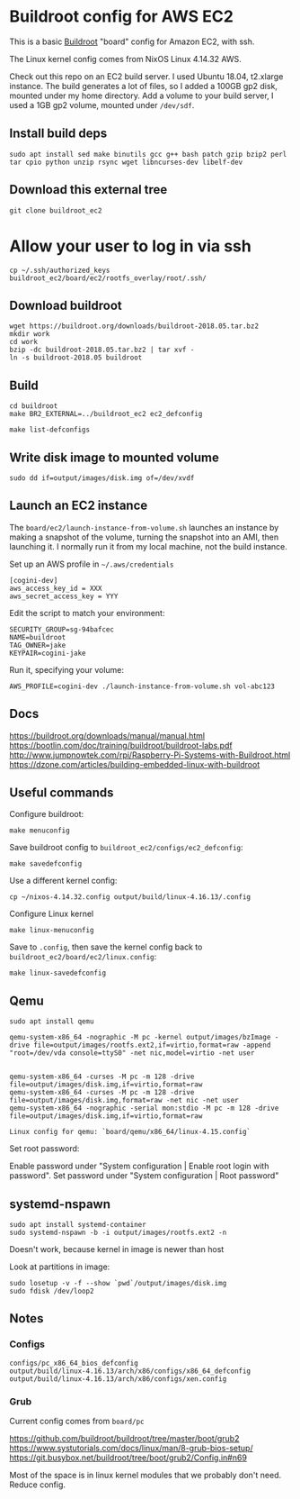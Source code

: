 
# Buildroot config for AWS EC2

This is a basic [Buildroot](https://buildroot.org/) "board" config for
Amazon EC2, with ssh. 

The Linux kernel config comes from NixOS Linux 4.14.32 AWS.

Check out this repo on an EC2 build server. I used Ubuntu 18.04, t2.xlarge
instance. The build generates a lot of files, so I added a 100GB gp2 disk,
mounted under my home directory. Add a volume to your build server, I used
a 1GB gp2 volume, mounted under `/dev/sdf`.

## Install build deps

```shell
sudo apt install sed make binutils gcc g++ bash patch gzip bzip2 perl tar cpio python unzip rsync wget libncurses-dev libelf-dev
```

## Download this external tree

```shell
git clone buildroot_ec2
```

# Allow your user to log in via ssh

```shell
cp ~/.ssh/authorized_keys buildroot_ec2/board/ec2/rootfs_overlay/root/.ssh/
```

## Download buildroot

```shell
wget https://buildroot.org/downloads/buildroot-2018.05.tar.bz2
mkdir work
cd work
bzip -dc buildroot-2018.05.tar.bz2 | tar xvf -
ln -s buildroot-2018.05 buildroot
```

## Build

```shell
cd buildroot
make BR2_EXTERNAL=../buildroot_ec2 ec2_defconfig
```

    make list-defconfigs

## Write disk image to mounted volume

```shell
sudo dd if=output/images/disk.img of=/dev/xvdf
```

## Launch an EC2 instance

The `board/ec2/launch-instance-from-volume.sh` launches an instance
by making a snapshot of the volume, turning the snapshot into an AMI,
then launching it. I normally run it from my local machine, not the build
instance. 

Set up an AWS profile in `~/.aws/credentials`

    [cogini-dev]
    aws_access_key_id = XXX
    aws_secret_access_key = YYY

Edit the script to match your environment:

    SECURITY_GROUP=sg-94bafcec
    NAME=buildroot
    TAG_OWNER=jake
    KEYPAIR=cogini-jake

Run it, specifying your volume:

```shell
AWS_PROFILE=cogini-dev ./launch-instance-from-volume.sh vol-abc123
```

## Docs

https://buildroot.org/downloads/manual/manual.html
https://bootlin.com/doc/training/buildroot/buildroot-labs.pdf
http://www.jumpnowtek.com/rpi/Raspberry-Pi-Systems-with-Buildroot.html
https://dzone.com/articles/building-embedded-linux-with-buildroot

## Useful commands

Configure buildroot:

    make menuconfig

Save buildroot config to `buildroot_ec2/configs/ec2_defconfig`:

    make savedefconfig

Use a different kernel config:

    cp ~/nixos-4.14.32.config output/build/linux-4.16.13/.config

Configure Linux kernel

    make linux-menuconfig

Save to `.config`, then save the kernel config back to `buildroot_ec2/board/ec2/linux.config`:

    make linux-savedefconfig

## Qemu

    sudo apt install qemu

    qemu-system-x86_64 -nographic -M pc -kernel output/images/bzImage -drive file=output/images/rootfs.ext2,if=virtio,format=raw -append "root=/dev/vda console=ttyS0" -net nic,model=virtio -net user


    qemu-system-x86_64 -curses -M pc -m 128 -drive file=output/images/disk.img,if=virtio,format=raw
    qemu-system-x86_64 -curses -M pc -m 128 -drive file=output/images/disk.img,format=raw -net nic -net user
    qemu-system-x86_64 -nographic -serial mon:stdio -M pc -m 128 -drive file=output/images/disk.img,if=virtio,format=raw

    Linux config for qemu: `board/qemu/x86_64/linux-4.15.config`

Set root password:

Enable password under "System configuration | Enable root login with password".
Set password under "System configuration | Root password"

## systemd-nspawn

    sudo apt install systemd-container
    sudo systemd-nspawn -b -i output/images/rootfs.ext2 -n

Doesn't work, because kernel in image is newer than host

Look at partitions in image:

    sudo losetup -v -f --show `pwd`/output/images/disk.img
    sudo fdisk /dev/loop2

## Notes

### Configs

    configs/pc_x86_64_bios_defconfig
    output/build/linux-4.16.13/arch/x86/configs/x86_64_defconfig
    output/build/linux-4.16.13/arch/x86/configs/xen.config

### Grub

Current config comes from `board/pc`

https://github.com/buildroot/buildroot/tree/master/boot/grub2
https://www.systutorials.com/docs/linux/man/8-grub-bios-setup/
https://git.busybox.net/buildroot/tree/boot/grub2/Config.in#n69

Most of the space is in linux kernel modules that we probably don't need.
Reduce config.
